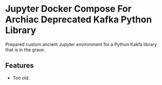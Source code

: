 # Jupyter Docker Compose For Archiac Deprecated Kafka Python Library

Prepared custom ancient Jupyter environment for a Python Kakfa library that is in the grave.

## Features

- Too old.
